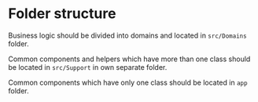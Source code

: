 # Folder structure

Business logic should be divided into domains and located in `src/Domains` folder.

Common components and helpers which have more than one class should be located in `src/Support` in own separate folder.

Common components which have only one class should be located in `app` folder.
